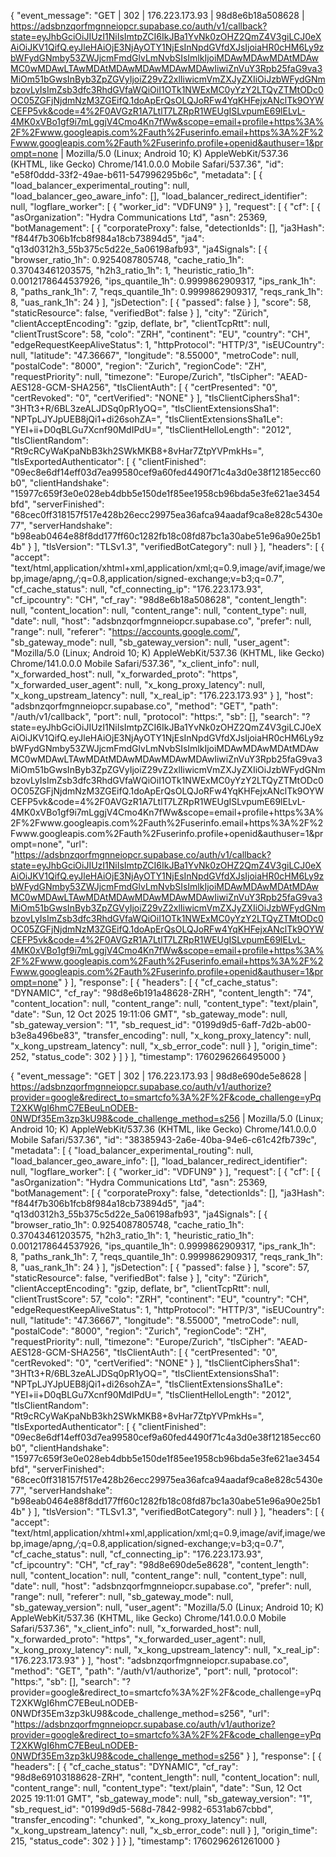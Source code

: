   {
  "event_message": "GET | 302 | 176.223.173.93 | 98d8e6b18a508628 | https://adsbnzqorfmgnneiopcr.supabase.co/auth/v1/callback?state=eyJhbGciOiJIUzI1NiIsImtpZCI6IkJBa1YvNk0zOHZ2QmZ4V3giLCJ0eXAiOiJKV1QifQ.eyJleHAiOjE3NjAyOTY1NjEsInNpdGVfdXJsIjoiaHR0cHM6Ly9zbWFydGNmby53ZWJjcmFmdGlvLmNvbSIsImlkIjoiMDAwMDAwMDAtMDAwMC0wMDAwLTAwMDAtMDAwMDAwMDAwMDAwIiwiZnVuY3Rpb25faG9va3MiOm51bGwsInByb3ZpZGVyIjoiZ29vZ2xlIiwicmVmZXJyZXIiOiJzbWFydGNmbzovLyIsImZsb3dfc3RhdGVfaWQiOiI1OTk1NWExMC0yYzY2LTQyZTMtODc0OC05ZGFjNjdmNzM3ZGEifQ.1doApErQsOLQJoRFw4YqKHFejxANclTk9OYWCEFP5vk&code=4%2F0AVGzR1A7LtlT7LZRpR1WEUgISLvpumE69lELvL-4MK0xVBo1gf9i7mLggjV4Cmo4Kn7fWw&scope=email+profile+https%3A%2F%2Fwww.googleapis.com%2Fauth%2Fuserinfo.email+https%3A%2F%2Fwww.googleapis.com%2Fauth%2Fuserinfo.profile+openid&authuser=1&prompt=none | Mozilla/5.0 (Linux; Android 10; K) AppleWebKit/537.36 (KHTML, like Gecko) Chrome/141.0.0.0 Mobile Safari/537.36",
  "id": "e58f0ddd-33f2-49ae-b611-547996295b6c",
  "metadata": [
    {
      "load_balancer_experimental_routing": null,
      "load_balancer_geo_aware_info": [],
      "load_balancer_redirect_identifier": null,
      "logflare_worker": [
        {
          "worker_id": "VDFUN9"
        }
      ],
      "request": [
        {
          "cf": [
            {
              "asOrganization": "Hydra Communications Ltd",
              "asn": 25369,
              "botManagement": [
                {
                  "corporateProxy": false,
                  "detectionIds": [],
                  "ja3Hash": "f844f7b306b1fcb8f984a18cb73894d5",
                  "ja4": "q13d0312h3_55b375c5d22e_5a06198afb93",
                  "ja4Signals": [
                    {
                      "browser_ratio_1h": 0.9254087805748,
                      "cache_ratio_1h": 0.37043461203575,
                      "h2h3_ratio_1h": 1,
                      "heuristic_ratio_1h": 0.0012178644537926,
                      "ips_quantile_1h": 0.9999862909317,
                      "ips_rank_1h": 8,
                      "paths_rank_1h": 7,
                      "reqs_quantile_1h": 0.9999862909317,
                      "reqs_rank_1h": 8,
                      "uas_rank_1h": 24
                    }
                  ],
                  "jsDetection": [
                    {
                      "passed": false
                    }
                  ],
                  "score": 58,
                  "staticResource": false,
                  "verifiedBot": false
                }
              ],
              "city": "Zürich",
              "clientAcceptEncoding": "gzip, deflate, br",
              "clientTcpRtt": null,
              "clientTrustScore": 58,
              "colo": "ZRH",
              "continent": "EU",
              "country": "CH",
              "edgeRequestKeepAliveStatus": 1,
              "httpProtocol": "HTTP/3",
              "isEUCountry": null,
              "latitude": "47.36667",
              "longitude": "8.55000",
              "metroCode": null,
              "postalCode": "8000",
              "region": "Zurich",
              "regionCode": "ZH",
              "requestPriority": null,
              "timezone": "Europe/Zurich",
              "tlsCipher": "AEAD-AES128-GCM-SHA256",
              "tlsClientAuth": [
                {
                  "certPresented": "0",
                  "certRevoked": "0",
                  "certVerified": "NONE"
                }
              ],
              "tlsClientCiphersSha1": "3HTt3+R/6BL3zeALJDSq0pR1yOQ=",
              "tlsClientExtensionsSha1": "NPTpLJYJpUEB8jQi1+di26sohZA=",
              "tlsClientExtensionsSha1Le": "YEI+ii+D0qBLGu7Xcnf90MdIPdU=",
              "tlsClientHelloLength": "2012",
              "tlsClientRandom": "Rt9cRCyWaKpaNbB3kh2SWkMKB8+8vHar7ZtpYVPmkHs=",
              "tlsExportedAuthenticator": [
                {
                  "clientFinished": "09ec8e6df14eff03d7ea99580cef9a60fed4490f71c4a3d0e38f12185ecc60b0",
                  "clientHandshake": "15977c659f3e0e028eb4dbb5e150de1f85ee1958cb96bda5e3fe621ae3454bfd",
                  "serverFinished": "68cec0ff318157f517e428b26ecc29975ea36afca94aadaf9ca8e828c5430e77",
                  "serverHandshake": "b98eab0464e88f8dd177ff60c1282fb18c08fd87bc1a30abe51e96a90e25b14b"
                }
              ],
              "tlsVersion": "TLSv1.3",
              "verifiedBotCategory": null
            }
          ],
          "headers": [
            {
              "accept": "text/html,application/xhtml+xml,application/xml;q=0.9,image/avif,image/webp,image/apng,*/*;q=0.8,application/signed-exchange;v=b3;q=0.7",
              "cf_cache_status": null,
              "cf_connecting_ip": "176.223.173.93",
              "cf_ipcountry": "CH",
              "cf_ray": "98d8e6b18a508628",
              "content_length": null,
              "content_location": null,
              "content_range": null,
              "content_type": null,
              "date": null,
              "host": "adsbnzqorfmgnneiopcr.supabase.co",
              "prefer": null,
              "range": null,
              "referer": "https://accounts.google.com/",
              "sb_gateway_mode": null,
              "sb_gateway_version": null,
              "user_agent": "Mozilla/5.0 (Linux; Android 10; K) AppleWebKit/537.36 (KHTML, like Gecko) Chrome/141.0.0.0 Mobile Safari/537.36",
              "x_client_info": null,
              "x_forwarded_host": null,
              "x_forwarded_proto": "https",
              "x_forwarded_user_agent": null,
              "x_kong_proxy_latency": null,
              "x_kong_upstream_latency": null,
              "x_real_ip": "176.223.173.93"
            }
          ],
          "host": "adsbnzqorfmgnneiopcr.supabase.co",
          "method": "GET",
          "path": "/auth/v1/callback",
          "port": null,
          "protocol": "https:",
          "sb": [],
          "search": "?state=eyJhbGciOiJIUzI1NiIsImtpZCI6IkJBa1YvNk0zOHZ2QmZ4V3giLCJ0eXAiOiJKV1QifQ.eyJleHAiOjE3NjAyOTY1NjEsInNpdGVfdXJsIjoiaHR0cHM6Ly9zbWFydGNmby53ZWJjcmFmdGlvLmNvbSIsImlkIjoiMDAwMDAwMDAtMDAwMC0wMDAwLTAwMDAtMDAwMDAwMDAwMDAwIiwiZnVuY3Rpb25faG9va3MiOm51bGwsInByb3ZpZGVyIjoiZ29vZ2xlIiwicmVmZXJyZXIiOiJzbWFydGNmbzovLyIsImZsb3dfc3RhdGVfaWQiOiI1OTk1NWExMC0yYzY2LTQyZTMtODc0OC05ZGFjNjdmNzM3ZGEifQ.1doApErQsOLQJoRFw4YqKHFejxANclTk9OYWCEFP5vk&code=4%2F0AVGzR1A7LtlT7LZRpR1WEUgISLvpumE69lELvL-4MK0xVBo1gf9i7mLggjV4Cmo4Kn7fWw&scope=email+profile+https%3A%2F%2Fwww.googleapis.com%2Fauth%2Fuserinfo.email+https%3A%2F%2Fwww.googleapis.com%2Fauth%2Fuserinfo.profile+openid&authuser=1&prompt=none",
          "url": "https://adsbnzqorfmgnneiopcr.supabase.co/auth/v1/callback?state=eyJhbGciOiJIUzI1NiIsImtpZCI6IkJBa1YvNk0zOHZ2QmZ4V3giLCJ0eXAiOiJKV1QifQ.eyJleHAiOjE3NjAyOTY1NjEsInNpdGVfdXJsIjoiaHR0cHM6Ly9zbWFydGNmby53ZWJjcmFmdGlvLmNvbSIsImlkIjoiMDAwMDAwMDAtMDAwMC0wMDAwLTAwMDAtMDAwMDAwMDAwMDAwIiwiZnVuY3Rpb25faG9va3MiOm51bGwsInByb3ZpZGVyIjoiZ29vZ2xlIiwicmVmZXJyZXIiOiJzbWFydGNmbzovLyIsImZsb3dfc3RhdGVfaWQiOiI1OTk1NWExMC0yYzY2LTQyZTMtODc0OC05ZGFjNjdmNzM3ZGEifQ.1doApErQsOLQJoRFw4YqKHFejxANclTk9OYWCEFP5vk&code=4%2F0AVGzR1A7LtlT7LZRpR1WEUgISLvpumE69lELvL-4MK0xVBo1gf9i7mLggjV4Cmo4Kn7fWw&scope=email+profile+https%3A%2F%2Fwww.googleapis.com%2Fauth%2Fuserinfo.email+https%3A%2F%2Fwww.googleapis.com%2Fauth%2Fuserinfo.profile+openid&authuser=1&prompt=none"
        }
      ],
      "response": [
        {
          "headers": [
            {
              "cf_cache_status": "DYNAMIC",
              "cf_ray": "98d8e6b191a48628-ZRH",
              "content_length": "74",
              "content_location": null,
              "content_range": null,
              "content_type": "text/plain",
              "date": "Sun, 12 Oct 2025 19:11:06 GMT",
              "sb_gateway_mode": null,
              "sb_gateway_version": "1",
              "sb_request_id": "0199d9d5-6aff-7d2b-ab00-b3e8a496be83",
              "transfer_encoding": null,
              "x_kong_proxy_latency": null,
              "x_kong_upstream_latency": null,
              "x_sb_error_code": null
            }
          ],
          "origin_time": 252,
          "status_code": 302
        }
      ]
    }
  ],
  "timestamp": 1760296266495000
}



{
  "event_message": "GET | 302 | 176.223.173.93 | 98d8e690de5e8628 | https://adsbnzqorfmgnneiopcr.supabase.co/auth/v1/authorize?provider=google&redirect_to=smartcfo%3A%2F%2F&code_challenge=yPqT2XKWgI6hmC7EBeuLnODEB-0NWDf35Em3zp3kU98&code_challenge_method=s256 | Mozilla/5.0 (Linux; Android 10; K) AppleWebKit/537.36 (KHTML, like Gecko) Chrome/141.0.0.0 Mobile Safari/537.36",
  "id": "38385943-2a6e-40ba-94e6-c61c42fb739c",
  "metadata": [
    {
      "load_balancer_experimental_routing": null,
      "load_balancer_geo_aware_info": [],
      "load_balancer_redirect_identifier": null,
      "logflare_worker": [
        {
          "worker_id": "VDFUN9"
        }
      ],
      "request": [
        {
          "cf": [
            {
              "asOrganization": "Hydra Communications Ltd",
              "asn": 25369,
              "botManagement": [
                {
                  "corporateProxy": false,
                  "detectionIds": [],
                  "ja3Hash": "f844f7b306b1fcb8f984a18cb73894d5",
                  "ja4": "q13d0312h3_55b375c5d22e_5a06198afb93",
                  "ja4Signals": [
                    {
                      "browser_ratio_1h": 0.9254087805748,
                      "cache_ratio_1h": 0.37043461203575,
                      "h2h3_ratio_1h": 1,
                      "heuristic_ratio_1h": 0.0012178644537926,
                      "ips_quantile_1h": 0.9999862909317,
                      "ips_rank_1h": 8,
                      "paths_rank_1h": 7,
                      "reqs_quantile_1h": 0.9999862909317,
                      "reqs_rank_1h": 8,
                      "uas_rank_1h": 24
                    }
                  ],
                  "jsDetection": [
                    {
                      "passed": false
                    }
                  ],
                  "score": 57,
                  "staticResource": false,
                  "verifiedBot": false
                }
              ],
              "city": "Zürich",
              "clientAcceptEncoding": "gzip, deflate, br",
              "clientTcpRtt": null,
              "clientTrustScore": 57,
              "colo": "ZRH",
              "continent": "EU",
              "country": "CH",
              "edgeRequestKeepAliveStatus": 1,
              "httpProtocol": "HTTP/3",
              "isEUCountry": null,
              "latitude": "47.36667",
              "longitude": "8.55000",
              "metroCode": null,
              "postalCode": "8000",
              "region": "Zurich",
              "regionCode": "ZH",
              "requestPriority": null,
              "timezone": "Europe/Zurich",
              "tlsCipher": "AEAD-AES128-GCM-SHA256",
              "tlsClientAuth": [
                {
                  "certPresented": "0",
                  "certRevoked": "0",
                  "certVerified": "NONE"
                }
              ],
              "tlsClientCiphersSha1": "3HTt3+R/6BL3zeALJDSq0pR1yOQ=",
              "tlsClientExtensionsSha1": "NPTpLJYJpUEB8jQi1+di26sohZA=",
              "tlsClientExtensionsSha1Le": "YEI+ii+D0qBLGu7Xcnf90MdIPdU=",
              "tlsClientHelloLength": "2012",
              "tlsClientRandom": "Rt9cRCyWaKpaNbB3kh2SWkMKB8+8vHar7ZtpYVPmkHs=",
              "tlsExportedAuthenticator": [
                {
                  "clientFinished": "09ec8e6df14eff03d7ea99580cef9a60fed4490f71c4a3d0e38f12185ecc60b0",
                  "clientHandshake": "15977c659f3e0e028eb4dbb5e150de1f85ee1958cb96bda5e3fe621ae3454bfd",
                  "serverFinished": "68cec0ff318157f517e428b26ecc29975ea36afca94aadaf9ca8e828c5430e77",
                  "serverHandshake": "b98eab0464e88f8dd177ff60c1282fb18c08fd87bc1a30abe51e96a90e25b14b"
                }
              ],
              "tlsVersion": "TLSv1.3",
              "verifiedBotCategory": null
            }
          ],
          "headers": [
            {
              "accept": "text/html,application/xhtml+xml,application/xml;q=0.9,image/avif,image/webp,image/apng,*/*;q=0.8,application/signed-exchange;v=b3;q=0.7",
              "cf_cache_status": null,
              "cf_connecting_ip": "176.223.173.93",
              "cf_ipcountry": "CH",
              "cf_ray": "98d8e690de5e8628",
              "content_length": null,
              "content_location": null,
              "content_range": null,
              "content_type": null,
              "date": null,
              "host": "adsbnzqorfmgnneiopcr.supabase.co",
              "prefer": null,
              "range": null,
              "referer": null,
              "sb_gateway_mode": null,
              "sb_gateway_version": null,
              "user_agent": "Mozilla/5.0 (Linux; Android 10; K) AppleWebKit/537.36 (KHTML, like Gecko) Chrome/141.0.0.0 Mobile Safari/537.36",
              "x_client_info": null,
              "x_forwarded_host": null,
              "x_forwarded_proto": "https",
              "x_forwarded_user_agent": null,
              "x_kong_proxy_latency": null,
              "x_kong_upstream_latency": null,
              "x_real_ip": "176.223.173.93"
            }
          ],
          "host": "adsbnzqorfmgnneiopcr.supabase.co",
          "method": "GET",
          "path": "/auth/v1/authorize",
          "port": null,
          "protocol": "https:",
          "sb": [],
          "search": "?provider=google&redirect_to=smartcfo%3A%2F%2F&code_challenge=yPqT2XKWgI6hmC7EBeuLnODEB-0NWDf35Em3zp3kU98&code_challenge_method=s256",
          "url": "https://adsbnzqorfmgnneiopcr.supabase.co/auth/v1/authorize?provider=google&redirect_to=smartcfo%3A%2F%2F&code_challenge=yPqT2XKWgI6hmC7EBeuLnODEB-0NWDf35Em3zp3kU98&code_challenge_method=s256"
        }
      ],
      "response": [
        {
          "headers": [
            {
              "cf_cache_status": "DYNAMIC",
              "cf_ray": "98d8e69103188628-ZRH",
              "content_length": null,
              "content_location": null,
              "content_range": null,
              "content_type": "text/plain",
              "date": "Sun, 12 Oct 2025 19:11:01 GMT",
              "sb_gateway_mode": null,
              "sb_gateway_version": "1",
              "sb_request_id": "0199d9d5-568d-7842-9982-6531ab67cbbd",
              "transfer_encoding": "chunked",
              "x_kong_proxy_latency": null,
              "x_kong_upstream_latency": null,
              "x_sb_error_code": null
            }
          ],
          "origin_time": 215,
          "status_code": 302
        }
      ]
    }
  ],
  "timestamp": 1760296261261000
}